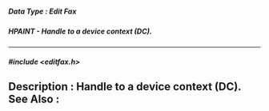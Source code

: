 ##### Data Type : Edit Fax
##### HPAINT - Handle to a device context (DC).
---
##### #include <editfax.h>
**Description :**
Handle to a device context (DC).
**See Also :**
[](D:/md_files/.md)
---
